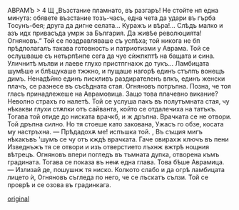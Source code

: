 ﻿АВРАМЪ	>	4 Щ
„Възстание пламнато, въ разгаръ! Не стойте нп една минута: обявете възстание тозъ-часъ, една чета да удари въ гърба Тосунъ-бея; друга да дигне селата... Куражъ и вѣра!... Слѣдъ малко и азъ идх привасъда умрж за България. Да живѣе революцията!
Огняновъ.“
Той се поздравляваше съ успѣха; той никога не бп прѣдполагалъ такава готовность и патриотизми у Аврама. Той се ослушваше съ нетьрпѣнпе сега да чуе сѝжпкптѣ на бащата и сина. Уличнитѣ мълви и лаеве глухо пристпгнахж до тукъ... Ламбицата шумѣше и блѣщукаше тжжно, и пущаше нагорѣ единъ стълпъ вонещъ димъ.
Ненадѣйно единъ пискливъ раздирателенъ впкъ, единъ женски плачъ, се разнесе въ съсѣдната стая.
Огняновъ потръпна.
Позна, че тоя гласъ принадлежеше на Аврамовица. Защо това плачевно викание?
Неволно страхъ го налетѣ.
Той се услуша пакъ въ полутъмната стая, чу нѣкакви глухи стѫпки отъ сайванта, който се отдалечиха на татъкъ.
Тогава той отиде до ниската врачкб, и ж дръпна.
Врачката се не отвори. Той дръпна силно. Но тя стоеше като закована, Ужасъ го обзе, косата му настръхна.
— Прѣдадохѫ ме! испъшка той. ,
Въ същия мигъ нѣкакъвъ 'шумъ се чу отъ кждѣ врачката. Гаче овирахж ключъ въ пени Изведнъжъ тя се отвори и изъ отверстието лъхнж вжтрѣ нощния вѣтрецъ. Огняновъ впери погледъ въ тъмната дупка, отворена къмъ градината. Тогава се показа въ неѭ една глава.
Това бѣше Аврамица.
— Излизай де, пошушнж тя ниско. Колкото слабо и да огрѣ ламбицата лицето ѝ, Огняновъ съгледа по него, че се лъскатъ сълзи.
Той се проврѣ и се озова въ градинкага.

[original](images/458.jpg)